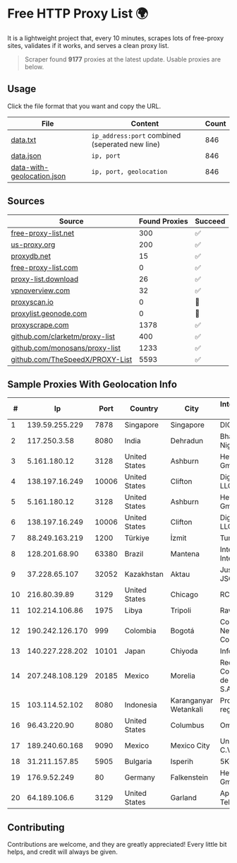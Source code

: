 
# Free HTTP Proxy List 🌍

It is a lightweight project that, every 10 minutes, scrapes lots of free-proxy sites, validates if it works, and serves a clean proxy list.


> Scraper found **9177** proxies at the latest update. Usable proxies are below.

## Usage

Click the file format that you want and copy the URL.


|File|Content|Count|
|----|-------|-----|
|[data.txt](https://raw.githubusercontent.com/themiralay/Proxy-List-World/master/data.txt)|`ip_address:port` combined (seperated new line)|846|
|[data.json](https://raw.githubusercontent.com/themiralay/Proxy-List-World/master/data.json)|`ip, port`|846|
|[data-with-geolocation.json](https://raw.githubusercontent.com/themiralay/Proxy-List-World/master/data-with-geolocation.json)|`ip, port, geolocation`|846|

## Sources

|Source|Found Proxies|Succeed|
|------|-------------|-------|
|[free-proxy-list.net](https://free-proxy-list.net)|300|✅|
|[us-proxy.org](https://www.us-proxy.org)|200|✅|
|[proxydb.net](http://proxydb.net)|15|✅|
|[free-proxy-list.com](https://free-proxy-list.com/?page=&port=&type%5B%5D=http&type%5B%5D=https&up_time=0&search=Search)|0|✅|
|[proxy-list.download](https://www.proxy-list.download/HTTP)|26|✅|
|[vpnoverview.com](https://vpnoverview.com/privacy/anonymous-browsing/free-proxy-servers)|32|✅|
|[proxyscan.io](https://www.proxyscan.io)|0|🚫|
|[proxylist.geonode.com](https://proxylist.geonode.com/api/proxy-list?limit=300&page=1&sort_by=lastChecked&sort_type=desc&protocols=http,https)|0|🚫|
|[proxyscrape.com](https://api.proxyscrape.com/v2/?request=displayproxies&protocol=http&timeout=10000&country=all&ssl=all&anonymity=all)|1378|✅|
|[github.com/clarketm/proxy-list](https://raw.githubusercontent.com/clarketm/proxy-list/master/proxy-list-raw.txt)|400|✅|
|[github.com/monosans/proxy-list](https://raw.githubusercontent.com/monosans/proxy-list/main/proxies/http.txt)|1233|✅|
|[github.com/TheSpeedX/PROXY-List](https://raw.githubusercontent.com/TheSpeedX/PROXY-List/master/http.txt)|5593|✅|


## Sample Proxies With Geolocation Info

|#|Ip|Port|Country|City|Internet Service Provider|
|-|--|----|-------|----|-------------------------|
|1|139.59.255.229|7878|Singapore|Singapore|DIGITALOCEAN|
|2|117.250.3.58|8080|India|Dehradun|Bharat Sanchar Nigam Ltd|
|3|5.161.180.12|3128|United States|Ashburn|Hetzner Online GmbH|
|4|138.197.16.249|10006|United States|Clifton|DigitalOcean, LLC|
|5|5.161.180.12|3128|United States|Ashburn|Hetzner Online GmbH|
|6|138.197.16.249|10006|United States|Clifton|DigitalOcean, LLC|
|7|88.249.163.219|1200|Türkiye|İzmit|TurkTelecom|
|8|128.201.68.90|63380|Brazil|Mantena|Interleste Internet LTDA|
|9|37.228.65.107|32052|Kazakhstan|Aktau|Jusan Mobile JSC|
|10|216.80.39.89|3129|United States|Chicago|RCN|
|11|102.214.106.86|1975|Libya|Tripoli|Rawafed|
|12|190.242.126.170|999|Colombia|Bogotá|Columbus Networks Colombia|
|13|140.227.228.202|10101|Japan|Chiyoda|InfoSphere|
|14|207.248.108.129|20185|Mexico|Morelia|Redes y Comunicaciones de Michoacan S.A. de C.V.|
|15|103.114.52.102|8080|Indonesia|Karanganyar Wetankali|Proxy-registered|
|16|96.43.220.90|8080|United States|Columbus|Omni Fiber|
|17|189.240.60.168|9090|Mexico|Mexico City|Uninet S.A. de C.V.|
|18|31.211.157.85|5905|Bulgaria|Isperih|5KOM|
|19|176.9.52.249|80|Germany|Falkenstein|Hetzner Online GmbH|
|20|64.189.106.6|3129|United States|Garland|Apogee Telecom Inc.|



## Contributing

Contributions are welcome, and they are greatly appreciated! Every
little bit helps, and credit will always be given.

